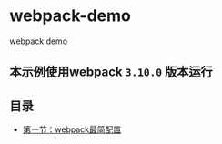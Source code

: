 # webpack-demo
webpack demo

## 本示例使用webpack `3.10.0` 版本运行

## 目录

-  [第一节：webpack最简配置](./lesson01)

